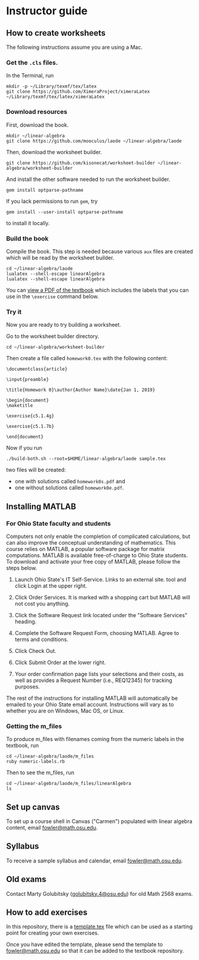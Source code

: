 # Instructor guide

## How to create worksheets

The following instructions assume you are using a Mac.

### Get the `.cls` files.

In the Terminal, run
```
mkdir -p ~/Library/texmf/tex/latex
git clone https://github.com/XimeraProject/ximeraLatex ~/Library/texmf/tex/latex/ximeraLatex
```

### Download resources

First, download the book.
```
mkdir ~/linear-algebra
git clone https://github.com/mooculus/laode ~/linear-algebra/laode
```

Then, download the worksheet builder.
```
git clone https://github.com/kisonecat/worksheet-builder ~/linear-algebra/worksheet-builder
```
And install the other software needed to run the worksheet builder.
```
gem install optparse-pathname
```
If you lack permissions to run `gem`, try
```
gem install --user-install optparse-pathname
```
to install it locally.

### Build the book

Compile the book.  This step is needed because various `aux` files are created which will be read by the worksheet builder.

```
cd ~/linear-algebra/laode
lualatex --shell-escape linearAlgebra
lualatex --shell-escape linearAlgebra
```

You can [view a PDF of the textbook](https://osu.box.com/v/laode-labels) which includes the labels that you can use in the `\exercise` command below.

### Try it

Now you are ready to try building a worksheet.

Go to the worksheet builder directory.
```
cd ~/linear-algebra/worksheet-builder
```
Then create a file called `homework0.tex` with the following content:

```
\documentclass{article}

\input{preamble}

\title{Homework 0}\author{Author Name}\date{Jan 1, 2019}

\begin{document}
\maketitle

\exercise{c5.1.4g}

\exercise{c5.1.7b}

\end{document}
```

Now if you run
```
./build-both.sh --root=$HOME/linear-algebra/laode sample.tex
```
two files will be created:
* one with solutions called `homework0s.pdf` and
* one without solutions called `homework0e.pdf`.

## Installing MATLAB

### For Ohio State faculty and students

Computers not only enable the completion of complicated calculations,
but can also improve the conceptual understanding of mathematics.
This course relies on MATLAB, a popular software package for matrix
computations.  MATLAB is available free-of-charge to Ohio State
students.  To download and activate your free copy of MATLAB, please
follow the steps below.

1) Launch Ohio State's IT Self-Service.  Links to an external
site. tool and click Login at the upper right.

2) Click Order Services. It is marked with a shopping cart but MATLAB
will not cost you anything.

3) Click the Software Request link located under the "Software
Services" heading.

4) Complete the Software Request Form, choosing MATLAB.  Agree to
terms and conditions.

5) Click Check Out.

6) Click Submit Order at the lower right. 

7) Your order confirmation page lists your selections and their costs,
as well as provides a Request Number (i.e., REQ12345) for tracking
purposes.

The rest of the instructions for installing MATLAB will automatically
be emailed to your Ohio State email account.  Instructions will vary
as to whether you are on Windows, Mac OS, or Linux.

### Getting the m_files

To produce m_files with filenames coming from the numeric labels in
the textbook, run

```
cd ~/linear-algebra/laode/m_files
ruby numeric-labels.rb
```

Then to see the m_files, run

```
cd ~/linear-algebra/laode/m_files/linearAlgebra
ls
```

## Set up canvas

To set up a course shell in Canvas ("Carmen") populated with linear
algebra content, email fowler@math.osu.edu.

## Syllabus

To receive a sample syllabus and calendar, email fowler@math.osu.edu.

## Old exams

Contact Marty Golubitsky (golubitsky.4@osu.edu) for old Math 2568 exams.

## How to add exercises

In this repository, there is a
[template.tex](https://github.com/mooculus/laode/blob/master/howToContribute/template.tex)
file which can be used as a starting point for creating your own
exercises.

Once you have edited the template, please send the template to
fowler@math.osu.edu so that it can be added to the textbook
repository.
